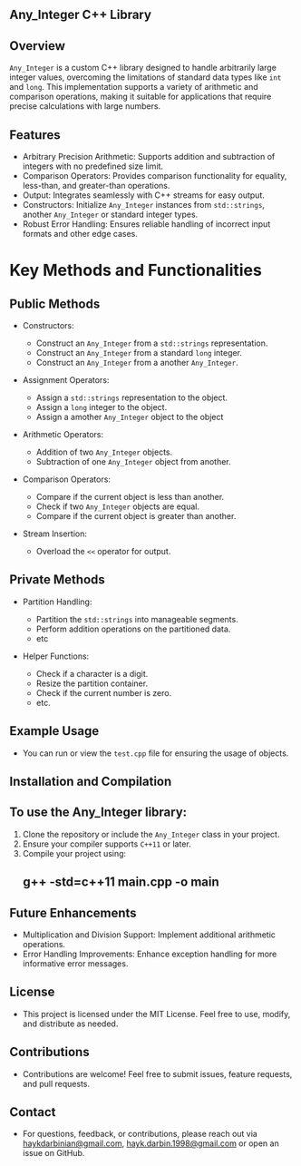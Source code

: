 ## Any_Integer C++ Library

## Overview
`Any_Integer` is a custom C++ library designed to handle arbitrarily large integer values, overcoming the limitations of standard data types like `int` and `long`. This implementation supports a variety of arithmetic and comparison operations, making it suitable for applications that require precise calculations with large numbers.

## Features
- Arbitrary Precision Arithmetic: Supports addition and subtraction of integers with no predefined size limit.
- Comparison Operators: Provides comparison functionality for equality, less-than, and greater-than operations.
- Output: Integrates seamlessly with C++ streams for easy output.
- Constructors: Initialize `Any_Integer` instances from `std::strings`, another `Any_Integer` or standard integer types.
- Robust Error Handling: Ensures reliable handling of incorrect input formats and other edge cases.

# Key Methods and Functionalities

## Public Methods
- Constructors:
  - Construct an `Any_Integer` from a `std::strings` representation.
  - Construct an `Any_Integer` from a standard `long` integer.
  - Construct an `Any_Integer` from a another `Any_Integer`.

- Assignment Operators:
  - Assign a `std::strings` representation to the object.
  - Assign a `long` integer to the object.
  - Assign a amother `Any_Integer` object to the object

- Arithmetic Operators:
  - Addition of two `Any_Integer` objects.
  - Subtraction of one `Any_Integer` object from another.

- Comparison Operators:
  - Compare if the current object is less than another.
  - Check if two `Any_Integer` objects are equal.
  - Compare if the current object is greater than another.

- Stream Insertion:
  - Overload the `<<` operator for output.

## Private Methods
- Partition Handling:
  - Partition the `std::strings` into manageable segments.
  - Perform addition operations on the partitioned data.
  - etc

- Helper Functions:
  - Check if a character is a digit.
  - Resize the partition container.
  - Check if the current number is zero.
  - etc.

## Example Usage
- You can run or view the `test.cpp` file for ensuring the usage of objects.

## Installation and Compilation
## To use the Any_Integer library:
1. Clone the repository or include the `Any_Integer` class in your project.
2. Ensure your compiler supports `C++11` or later.
3. Compile your project using:
   ## g++ -std=c++11 main.cpp -o main

## Future Enhancements
- Multiplication and Division Support: Implement additional arithmetic operations.
- Error Handling Improvements: Enhance exception handling for more informative error messages.

## License
- This project is licensed under the MIT License. Feel free to use, modify, and distribute as needed.

## Contributions
- Contributions are welcome! Feel free to submit issues, feature requests, and pull requests.

## Contact
- For questions, feedback, or contributions, please reach out via haykdarbinian@gmail.com, hayk.darbin.1998@gmail.com or open an issue on GitHub.
